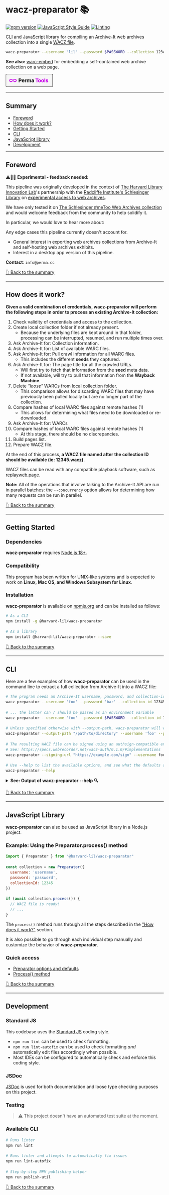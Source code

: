 # wacz-preparator 📚

[![npm version](https://badge.fury.io/js/@harvard-lil%2Fwacz-preparator.svg)](https://badge.fury.io/js/@harvard-lil%2Fwacz-preparator) [![JavaScript Style Guide](https://img.shields.io/badge/code_style-standard-brightgreen.svg)](https://standardjs.com) [![Linting](https://github.com/harvard-lil/wacz-preparator/actions/workflows/lint.yml/badge.svg?branch=main)](https://github.com/harvard-lil/wacz-preparator/actions/workflows/lint.yml)

CLI and JavaScript library for compiling an [Archive-It](https://archive-it.org/) web archives collection into a single [WACZ file](https://specs.webrecorder.net/wacz/1.1.1/).

```bash
wacz-preparator --username "lil" --password $PASSWORD --collection 12345
```

**See also:** [warc-embed](https://github.com/harvard-lil/warc-embed) for embedding a self-contained web archive collection on a web page. 

<a href="https://tools.perma.cc"><img src="https://github.com/harvard-lil/tools.perma.cc/blob/main/perma-tools.png?raw=1" alt="Perma Tools" width="150"></a>

---

## Summary
- [Foreword](#foreword)
- [How does it work?](#how-does-it-work)
- [Getting Started](#getting-started)
- [CLI](#cli)
- [JavaScript library](#javascript-library)
- [Development](#development)

---

## Foreword

⚠️🥼🧪 **Experimental - feedback needed:**

This pipeline was originally developed in the context of [The Harvard Library Innovation Lab](https://lil.law.harvard.edu)'s partnership with the [Radcliffe Institute's Schlesinger Library](https://www.radcliffe.harvard.edu/schlesinger-library) on [experimental access to web archives](https://www.schlesinger-metooproject-radcliffe.org/access-the-collection).

We have only tested it on [The Schlesinger #meToo Web Archives collection](https://www.schlesinger-metooproject-radcliffe.org/web-archives) and would welcome feedback from the community to help solidify it.

In particular, we would love to hear more about:

Any edge cases this pipeline currently doesn't account for.
- General interest in exporting web archives collections from Archive-It and self-hosting web archives exhibits. 
- Interest in a desktop app version of this pipeline.

**Contact**: `info@perma.cc`

[👆 Back to the summary](#summary)

---

## How does it work?

**Given a valid combination of credentials, **wacz-preparator** will perform the following steps in order to process an existing Archive-It collection:**
1. Check validity of credentials and access to the collection.
2. Create local collection folder if not already present.
    - Because the underlying files are kept around in that folder, processing can be interrupted, resumed, and run multiple times over.
3. Ask Archive-It for: Collection information.
4. Ask Archive-It for: List of available WARC files.
5. Ask Archive-It for: Pull crawl information for all WARC files.
    - This includes the different **seeds** they captured.
6. Ask Archive-It for: The page title for all the crawled URLs.
    - Will first try to fetch that information from the **seed** meta data.
    - If not available, will try to pull that information from the **Wayback Machine**.
7. Delete _"loose"_ WARCs from local collection folder.
    - This comparison allows for discarding WARC files that may have previously been pulled locally but are no longer part of the collection. 
8. Compare hashes of local WARC files against remote hashes (1)
    - This allows for determining what files need to be downloaded or re-downloaded.
9. Ask Archive-It for: WARCs 
10. Compare hashes of local WARC files against remote hashes (1)
    - At this stage, there should be no discrepancies.
11. Build pages list.
12. Prepare WACZ file.

At the end of this process, **a WACZ file named after the collection ID should be available (ie: 12345.wacz)**. 

WACZ files can be read with any compatible playback software, such as [replayweb.page](https://replayweb.page).

**Note:** All of the operations that involve talking to the Archive-It API are run in parallel batches: the `--concurrency` option allows for determining how many requests can be run in parallel.

[👆 Back to the summary](#summary)

---

## Getting Started

### Dependencies 
**wacz-preparator** requires [Node.js 18+](https://nodejs.org/en/). 

### Compatibility
This program has been written for UNIX-like systems and is expected to work on **Linux, Mac OS, and Windows Subsystem for Linux**.

### Installation
**wacz-preparator** is available on [npmjs.org](https://www.npmjs.com/package/@harvard-lil/wacz-preparator) and can be installed as follows:
 
```bash
# As a CLI
npm install -g @harvard-lil/wacz-preparator

# As a library
npm install @harvard-lil/wacz-preparator --save
```

[👆 Back to the summary](#summary)

---

## CLI

Here are a few examples of how **wacz-preparator** can be used in the command line to extract a full collection from Archive-It into a WACZ file:

```bash
# The program needs an Archive-It username, password, and collection-id to operate ...
wacz-preparator --username 'foo' --password 'bar' --collection-id 12345

# ... the latter can / should be passed as an environment variable
wacz-preparator --username 'foo' --password $PASSWORD --collection-id 12345

# Unless specified otherwise with --output-path, wacz-preparator will work in the current directory
wacz-preparator --output-path "/path/to/directory" --username 'foo' --password $PASSWORD --collection-id 12345

# The resulting WACZ file can be signed using an authsign-compatible endpoint.
# See: https://specs.webrecorder.net/wacz-auth/0.1.0/#implementations
wacz-preparator --signing-url "https://example.com/sign" --username foo --password $PASSWORD --collection-id 12345

# Use --help to list the available options, and see what the defaults are.
wacz-preparator --help
```

<details>
  <summary><strong>See: Output of wacz-preparator --help 🔍</strong></summary>

```
Usage: wacz-preparator [options]

📚 CLI and JavaScript library for compiling an Archive-It web archives collection into a single WACZ file.
More info: https://github.com/harvard-lil/wacz-preparator

Options:
  -v, --version                 Display Library and CLI version.
  -u, --username <string>       Archive-It API username.
  -p, --password <string>       Archive-It API password.
  -i, --collection-id <string>  Id of the Archive-It collection to process.
  -o, --output-path <string>    Path in which wacz-preparator will work. (default: "[current folder]")
  -c, --concurrency <number>    Sets a limit for parallel requests to the Archive-It API. (default: 40)
  --auto-clear <bool>           Automatically delete the collection-specific folder that was created? (choices: "true", "false", default: "false")
  --signing-url <string>        Authsign-compatible endpoint for signing WACZ file.
  --signing-token <string>      Authentication token to --signing-url, if needed.
  --log-level <string>          Controls CLI verbosity. (choices: "silent", "trace", "debug", "info", "warn", "error", default: "info")
  -h, --help                    Show options list.
```
</details>

[👆 Back to the summary](#summary)

---

## JavaScript Library

**wacz-preparator** can also be used as JavaScript library in a Node.js project. 

### Example: Using the Preparator.process() method
```javascript
import { Preparator } from "@harvard-lil/wacz-preparator"

const collection = new Preparator({
  username: 'username', 
  password: 'password', 
  collectionId: 12345
})

if (await collection.process()) {
  // WACZ file is ready!
  // ... 
}
```

The `process()` method runs through all the steps described in the ["How does it work?"](how-does-it-work) section.

It is also possible to go through each individual step manually and customize the behavior of **wacz-preparator**.

### Quick access
- [Preparator options and defaults](https://github.com/harvard-lil/wacz-preparator/blob/main/index.js#L80)
- [Process() method](https://github.com/harvard-lil/wacz-preparator/blob/main/index.js#L109)

[👆 Back to the summary](#summary)

---

## Development

### Standard JS
This codebase uses the [Standard JS](https://standardjs.com/) coding style. 
- `npm run lint` can be used to check formatting.
- `npm run lint-autofix` can be used to check formatting _and_ automatically edit files accordingly when possible.
- Most IDEs can be configured to automatically check and enforce this coding style.

### JSDoc
[JSDoc](https://jsdoc.app/) is used for both documentation and loose type checking purposes on this project.

### Testing
> ⚠️ This project doesn't have an automated test suite at the moment.

### Available CLI

```bash
# Runs linter
npm run lint

# Runs linter and attempts to automatically fix issues
npm run lint-autofix

# Step-by-step NPM publishing helper
npm run publish-util
```

[👆 Back to the summary](#summary)


